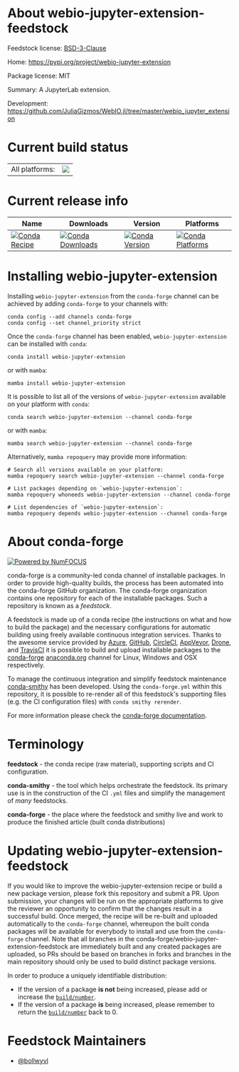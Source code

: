 About webio-jupyter-extension-feedstock
=======================================

Feedstock license: [BSD-3-Clause](https://github.com/conda-forge/webio-jupyter-extension-feedstock/blob/main/LICENSE.txt)

Home: https://pypi.org/project/webio-jupyter-extension

Package license: MIT

Summary: A JupyterLab extension.

Development: https://github.com/JuliaGizmos/WebIO.jl/tree/master/webio_jupyter_extension

Current build status
====================


<table><tr><td>All platforms:</td>
    <td>
      <a href="https://dev.azure.com/conda-forge/feedstock-builds/_build/latest?definitionId=16624&branchName=main">
        <img src="https://dev.azure.com/conda-forge/feedstock-builds/_apis/build/status/webio-jupyter-extension-feedstock?branchName=main">
      </a>
    </td>
  </tr>
</table>

Current release info
====================

| Name | Downloads | Version | Platforms |
| --- | --- | --- | --- |
| [![Conda Recipe](https://img.shields.io/badge/recipe-webio--jupyter--extension-green.svg)](https://anaconda.org/conda-forge/webio-jupyter-extension) | [![Conda Downloads](https://img.shields.io/conda/dn/conda-forge/webio-jupyter-extension.svg)](https://anaconda.org/conda-forge/webio-jupyter-extension) | [![Conda Version](https://img.shields.io/conda/vn/conda-forge/webio-jupyter-extension.svg)](https://anaconda.org/conda-forge/webio-jupyter-extension) | [![Conda Platforms](https://img.shields.io/conda/pn/conda-forge/webio-jupyter-extension.svg)](https://anaconda.org/conda-forge/webio-jupyter-extension) |

Installing webio-jupyter-extension
==================================

Installing `webio-jupyter-extension` from the `conda-forge` channel can be achieved by adding `conda-forge` to your channels with:

```
conda config --add channels conda-forge
conda config --set channel_priority strict
```

Once the `conda-forge` channel has been enabled, `webio-jupyter-extension` can be installed with `conda`:

```
conda install webio-jupyter-extension
```

or with `mamba`:

```
mamba install webio-jupyter-extension
```

It is possible to list all of the versions of `webio-jupyter-extension` available on your platform with `conda`:

```
conda search webio-jupyter-extension --channel conda-forge
```

or with `mamba`:

```
mamba search webio-jupyter-extension --channel conda-forge
```

Alternatively, `mamba repoquery` may provide more information:

```
# Search all versions available on your platform:
mamba repoquery search webio-jupyter-extension --channel conda-forge

# List packages depending on `webio-jupyter-extension`:
mamba repoquery whoneeds webio-jupyter-extension --channel conda-forge

# List dependencies of `webio-jupyter-extension`:
mamba repoquery depends webio-jupyter-extension --channel conda-forge
```


About conda-forge
=================

[![Powered by
NumFOCUS](https://img.shields.io/badge/powered%20by-NumFOCUS-orange.svg?style=flat&colorA=E1523D&colorB=007D8A)](https://numfocus.org)

conda-forge is a community-led conda channel of installable packages.
In order to provide high-quality builds, the process has been automated into the
conda-forge GitHub organization. The conda-forge organization contains one repository
for each of the installable packages. Such a repository is known as a *feedstock*.

A feedstock is made up of a conda recipe (the instructions on what and how to build
the package) and the necessary configurations for automatic building using freely
available continuous integration services. Thanks to the awesome service provided by
[Azure](https://azure.microsoft.com/en-us/services/devops/), [GitHub](https://github.com/),
[CircleCI](https://circleci.com/), [AppVeyor](https://www.appveyor.com/),
[Drone](https://cloud.drone.io/welcome), and [TravisCI](https://travis-ci.com/)
it is possible to build and upload installable packages to the
[conda-forge](https://anaconda.org/conda-forge) [anaconda.org](https://anaconda.org/)
channel for Linux, Windows and OSX respectively.

To manage the continuous integration and simplify feedstock maintenance
[conda-smithy](https://github.com/conda-forge/conda-smithy) has been developed.
Using the ``conda-forge.yml`` within this repository, it is possible to re-render all of
this feedstock's supporting files (e.g. the CI configuration files) with ``conda smithy rerender``.

For more information please check the [conda-forge documentation](https://conda-forge.org/docs/).

Terminology
===========

**feedstock** - the conda recipe (raw material), supporting scripts and CI configuration.

**conda-smithy** - the tool which helps orchestrate the feedstock.
                   Its primary use is in the construction of the CI ``.yml`` files
                   and simplify the management of *many* feedstocks.

**conda-forge** - the place where the feedstock and smithy live and work to
                  produce the finished article (built conda distributions)


Updating webio-jupyter-extension-feedstock
==========================================

If you would like to improve the webio-jupyter-extension recipe or build a new
package version, please fork this repository and submit a PR. Upon submission,
your changes will be run on the appropriate platforms to give the reviewer an
opportunity to confirm that the changes result in a successful build. Once
merged, the recipe will be re-built and uploaded automatically to the
`conda-forge` channel, whereupon the built conda packages will be available for
everybody to install and use from the `conda-forge` channel.
Note that all branches in the conda-forge/webio-jupyter-extension-feedstock are
immediately built and any created packages are uploaded, so PRs should be based
on branches in forks and branches in the main repository should only be used to
build distinct package versions.

In order to produce a uniquely identifiable distribution:
 * If the version of a package **is not** being increased, please add or increase
   the [``build/number``](https://docs.conda.io/projects/conda-build/en/latest/resources/define-metadata.html#build-number-and-string).
 * If the version of a package **is** being increased, please remember to return
   the [``build/number``](https://docs.conda.io/projects/conda-build/en/latest/resources/define-metadata.html#build-number-and-string)
   back to 0.

Feedstock Maintainers
=====================

* [@bollwyvl](https://github.com/bollwyvl/)


